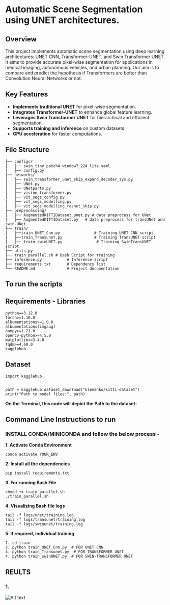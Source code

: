 # Automatic Scene Segmentation using UNET architectures. 


## Overview 
This project implements automatic scene segmentation using  deep learning architectures: UNET CNN, Transformer-UNET, and Swin Transformer UNET. It aims to provide accurate pixel-wise segmentation for applications in medical imaging, autonomous vehicles, and urban planning. Our aim is to compare and predict the hypothesis if Transformers are better than Convolution Neural Networks or not.

## Key Features 

- **Implements traditional UNET** for pixel-wise segmentation.
- **Integrates Transformer-UNET** to enhance global feature learning.
- **Leverages Swin Transformer UNET** for hierarchical and efficient segmentation.
- **Supports training and inference** on custom datasets.
- **GPU acceleration** for faster computations.

## File Structure

```
├── configs/
|   ├── swin_tiny_patch4_window7_224_lite.yaml
|   ├── config.py
├── networks/              
│   ├── swin_transformer_unet_skip_expand_decoder_sys.py
│   ├── UNet.py
│   ├── UNetparts.py
|   ├── vision_transformer.py
|   ├── vit_segs_config.py
|   ├── vit_segs_modelling.py
|   ├── vit_segs_modelling_resnet_skip.py
├── preprocessing/
|   ├── AugmentedKITTIDataset_unet.py # data preprocess for UNet
|   ├── AugmentedKITTIDataset.py   # data preprocess for transUNet and swin-UNet
├── train/
|   ├──train_UNET_Cnn.py               # Training UNET CNN script
|   ├──train_Transunet.py              # Training TransUNET script
|   ├── train_swinUNET.py               # Training SwinTransUNET script
├── utils.py
├── train_parallel.sh # Bash Script for training
├── inference.py           # Inference script
├── requirements.txt       # Dependency list
└── README.md              # Project documentation

```

## To run the scripts

## Requirements - Libraries
```
python==3.12.0
torch>=1.10.0
albumentations>=1.0.0
albumentations[imgaug]
numpy>=1.21.0
opencv-python>=4.5.0
matplotlib>=3.4.0
tqdm>=4.60.0
kagglehub
```

## Dataset

```
import kagglehub


path = kagglehub.dataset_download("klemenko/kitti-dataset")
print("Path to model files:", path)
```
**On the Terminal, this code will depict the Path to the dataset:**


## Command Line Instructions to run 

### INSTALL CONDA/MINICONDA and follow the below process -

**1. Activate Conda Environment**

```
conda activate YOUR_ENV
```

**2. Install all the dependencies**

```
pip install requirements.txt
```

**3. For running Bash File**

```
chmod +x train_parallel.sh
./train_parallel.sh
```

**4. Visualizing Bash file logs**

```
tail -f logs/unet/training.log
tail -f logs/transunet/training.log
tail -f logs/swinunet/training.log
```

**5. If required, individual training**
```
1. cd train
2. python train_UNET_Cnn.py  # FOR UNET CNN
3. python train_Transunet.py  # FOR TRANSFORMER UNET
4. python train_swinUNET.py  # FOR SWIN-TRANSFORMER UNET

```

## REULTS 

### 1.
![Alt text](relative%20Images/TRaining_Swin_UNET.png?raw=true "Training Result UNET")




